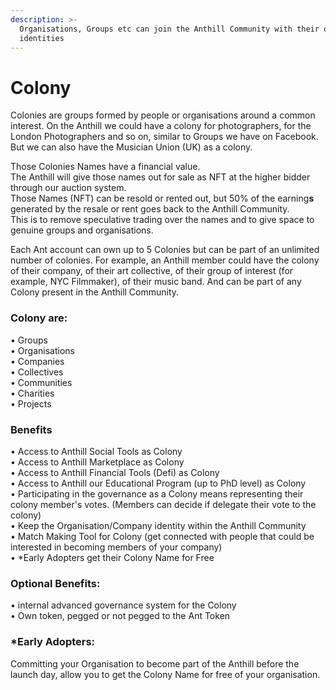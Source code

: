 ```yaml
---
description: >-
  Organisations, Groups etc can join the Anthill Community with their own
  identities
---
```


# Colony

Colonies are groups formed by people or organisations around a common interest. On the Anthill we could have a colony for photographers, for the London Photographers and so on, similar to Groups we have on Facebook. But we can also have the Musician Union (UK) as a colony.&#x20;

Those Colonies Names have a financial value. \
The Anthill will give those names out for sale as NFT at the higher bidder through our auction system. \
Those Names (NFT) can be resold or rented out, but 50% of the earning**s** generated by the resale or rent goes back to the Anthill Community. \
This is to remove speculative trading over the names and to give space to genuine groups and organisations.&#x20;

Each Ant account can own up to 5 Colonies but can be part of an unlimited number of colonies. For example, an Anthill member could have the colony of their company, of their art collective, of their group of interest (for example, NYC Filmmaker), of their music band. And can be part of any Colony present in the Anthill Community.

### **Colony are:**&#x20;

• Groups \
• Organisations \
• Companies \
• Collectives \
• Communities \
• Charities \
• Projects

### **Benefits**&#x20;

• Access to Anthill Social Tools as Colony \
• Access to Anthill Marketplace as Colony \
• Access to Anthill Financial Tools (Defi) as Colony \
• Access to Anthill our Educational Program (up to PhD level) as Colony \
• Participating in the governance as a Colony means representing their colony member's votes. (Members can decide if delegate their vote to the colony) \
• Keep the Organisation/Company identity within the Anthill Community \
• Match Making Tool for Colony (get connected with people that could be interested in becoming members of your company) \
•  \*Early Adopters get their Colony Name for Free

### **Optional Benefits:**&#x20;

• internal advanced governance system for the Colony\
• Own token, pegged or not pegged to the Ant Token

### **\*Early Adopters:**&#x20;

Committing your Organisation to become part of the Anthill before the launch day, allow you to get the Colony Name for free of your organisation.
